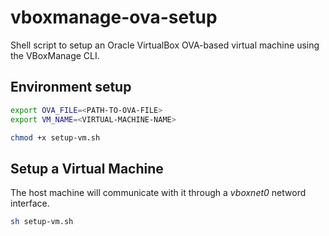 # vboxmanage-ova-setup
Shell script to setup an Oracle VirtualBox OVA-based virtual machine using the VBoxManage CLI.

## Environment setup

```bash
export OVA_FILE=<PATH-TO-OVA-FILE>
export VM_NAME=<VIRTUAL-MACHINE-NAME>

chmod +x setup-vm.sh
```

## Setup a Virtual Machine

The host machine will communicate with it through a _vboxnet0_ netword interface.

```bash
sh setup-vm.sh
```
